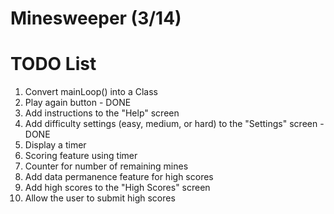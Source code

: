 # Minesweeper (3/14)

# TODO List
1) Convert mainLoop() into a Class
2) Play again button - DONE
3) Add instructions to the "Help" screen
4) Add difficulty settings (easy, medium, or hard) to the "Settings" screen - DONE
5) Display a timer
6) Scoring feature using timer 
7) Counter for number of remaining mines
8) Add data permanence feature for high scores
9) Add high scores to the "High Scores" screen
10) Allow the user to submit high scores
